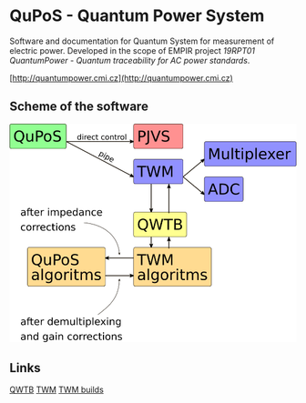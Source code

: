 # QuPoS - Quantum Power System

Software and documentation for Quantum System for measurement of electric power.
Developed in the scope of EMPIR project *19RPT01 QuantumPower - Quantum traceability for AC power standards*.

[http://quantumpower.cmi.cz](http://quantumpower.cmi.cz)

## Scheme of the software
![](doc/img/QuPos-scheme.png)

## Links
[QWTB](https://qwtb.github.io/qwtb/)
[TWM](https://github.com/smaslan/TWM)
[TWM builds](https://github.com/smaslan/TWM-builds)

